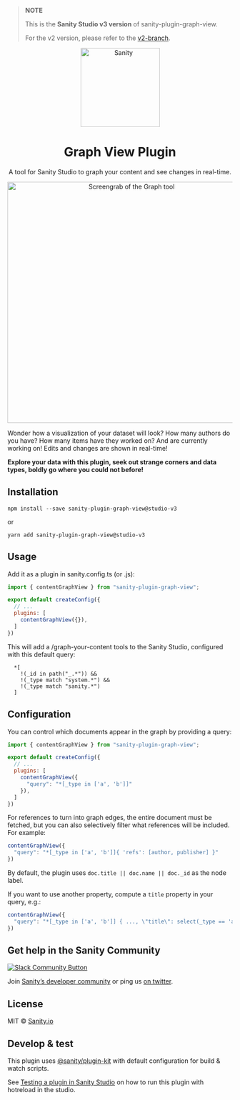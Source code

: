 > **NOTE**
>
> This is the **Sanity Studio v3 version** of sanity-plugin-graph-view.
>
> For the v2 version, please refer to the [v2-branch](https://github.com/sanity-io/sanity-plugin-graph-view).

<div align="center">
  <img src="assets/sanity-logo.png" width="177" alt="Sanity" />
  <h1>Graph View Plugin</h1>
  <p>A tool for Sanity Studio to graph your content and see changes in real-time.</p>
  <p><img src="assets/screengrab.gif" width="540" alt="Screengrab of the Graph tool" /></p>
</div>

Wonder how a visualization of your dataset will look? How many authors do you have? How many items have they worked on? And are currently working on! Edits and changes are shown in real-time!

**Explore your data with this plugin, seek out strange corners and data types, boldly go where you could not before!**

## Installation 


`npm install --save sanity-plugin-graph-view@studio-v3`

or

`yarn add sanity-plugin-graph-view@studio-v3`


## Usage

Add it as a plugin in sanity.config.ts (or .js):

```js
import { contentGraphView } from "sanity-plugin-graph-view";

export default createConfig({
  // ...
  plugins: [
    contentGraphView({}),
  ] 
})
```

This will add a /graph-your-content tools to the Sanity Studio, configured with this default query:
```
  *[
    !(_id in path("_.*")) &&
    !(_type match "system.*") &&
    !(_type match "sanity.*")
  ]
````

## Configuration

You can control which documents appear in the graph by providing a query:

```js
import { contentGraphView } from "sanity-plugin-graph-view";

export default createConfig({
  // ...
  plugins: [
    contentGraphView({
      "query": "*[_type in ['a', 'b']]"
    }),
  ] 
})
```

For references to turn into graph edges, the entire document must be fetched, 
but you can also selectively filter what references will be included. For example:

```js
contentGraphView({
  "query": "*[_type in ['a', 'b']]{ 'refs': [author, publisher] }"
})
```

By default, the plugin uses `doc.title || doc.name || doc._id` as the node label.

If you want to use another property, compute a `title` property in your query, e.g.:


```js
contentGraphView({
  "query": "*[_type in ['a', 'b']] { ..., \"title\": select(_type == 'a' => 'Title A', _type == 'b' => 'Title B') }"
})
```

## Get help in the Sanity Community

[![Slack Community Button](https://slack.sanity.io/badge.svg)](https://slack.sanity.io/)

Join [Sanity’s developer community](https://slack.sanity.io) or ping us [on twitter](https://twitter.com/sanity_io).

## License

MIT © [Sanity.io](https://www.sanity.io/)

## Develop & test

This plugin uses [@sanity/plugin-kit](https://github.com/sanity-io/plugin-kit)
with default configuration for build & watch scripts.

See [Testing a plugin in Sanity Studio](https://github.com/sanity-io/plugin-kit#testing-a-plugin-in-sanity-studio)
on how to run this plugin with hotreload in the studio.

